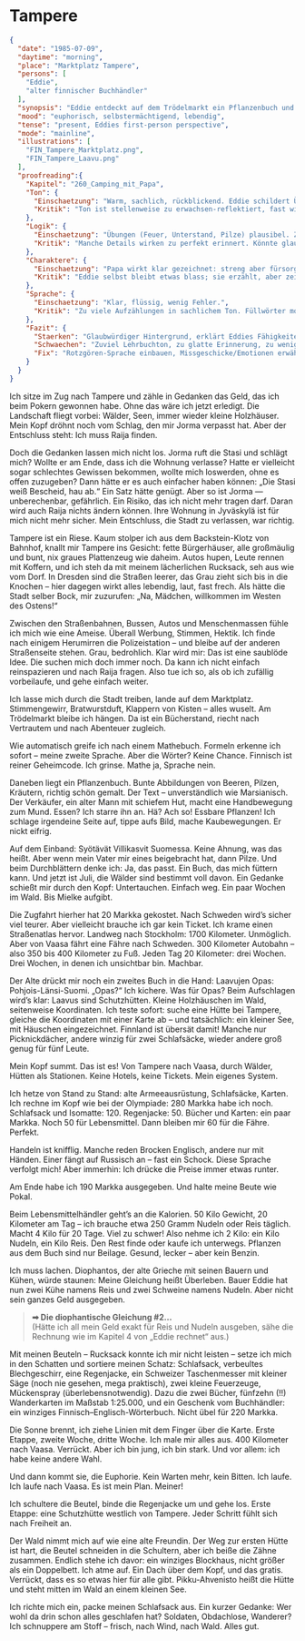 # Tampere

```json
{
  "date": "1985-07-09",
  "daytime": "morning",
  "place": "Marktplatz Tampere",
  "persons": [
    "Eddie",
    "alter finnischer Buchhändler"
  ],
  "synopsis": "Eddie entdeckt auf dem Trödelmarkt ein Pflanzenbuch und einen Laavu-Führer, entwickelt einen Plan: zu Fuß nach Vaasa, mit Hütten und Proviant. Sie kauft Ausrüstung und rechnet mit großer Euphorie ihre Route durch.",
  "mood": "euphorisch, selbstermächtigend, lebendig",
  "tense": "present, Eddies first-person perspective",
  "mode": "mainline",
  "illustrations": [
    "FIN_Tampere_Marktplatz.png",
    "FIN_Tampere_Laavu.png"
  ],
  "proofreading":{
    "Kapitel": "260_Camping_mit_Papa",
    "Ton": {
      "Einschaetzung": "Warm, sachlich, rückblickend. Eddie schildert Übungen mit Papa ernsthaft und detailliert.",
      "Kritik": "Ton ist stellenweise zu erwachsen-reflektiert, fast wie ein Lehrbuch. Rotzgörenfarbe fehlt. Es klingt mehr wie eine Anleitung als eine Erinnerung."
    },
    "Logik": {
      "Einschaetzung": "Übungen (Feuer, Unterstand, Pilze) plausibel. Zusammenhang zur Flucht nachvollziehbar.",
      "Kritik": "Manche Details wirken zu perfekt erinnert. Könnte glaubwürdiger sein, wenn Eddie sich über Fehler oder Missgeschicke lustig macht."
    },
    "Charaktere": {
      "Einschaetzung": "Papa wirkt klar gezeichnet: streng aber fürsorglich.",
      "Kritik": "Eddie selbst bleibt etwas blass; sie erzählt, aber zeigt wenig Emotion (Stolz, Frust, Trotz)."
    },
    "Sprache": {
      "Einschaetzung": "Klar, flüssig, wenig Fehler.",
      "Kritik": "Zu viele Aufzählungen in sachlichem Ton. Füllwörter moderat, könnten gestrichen werden. Kommafehler bei direkter Rede prüfen."
    },
    "Fazit": {
      "Staerken": "Glaubwürdiger Hintergrund, erklärt Eddies Fähigkeiten. Kapitel verankert die Überlebensthemen.",
      "Schwaechen": "Zuviel Lehrbuchton, zu glatte Erinnerung, zu wenig jugendliche Energie.",
      "Fix": "Rotzgören-Sprache einbauen, Missgeschicke/Emotionen erwähnen, sachliche Listen verdichten."
    }
  }
}
```

Ich sitze im Zug nach Tampere und zähle in Gedanken das Geld, das ich beim
Pokern gewonnen habe. Ohne das wäre ich jetzt erledigt. Die Landschaft fliegt
vorbei: Wälder, Seen, immer wieder kleine Holzhäuser. Mein Kopf dröhnt noch vom
Schlag, den mir Jorma verpasst hat. Aber der Entschluss steht: Ich muss Raija
finden.

Doch die Gedanken lassen mich nicht los. Jorma ruft die Stasi und schlägt mich?
Wollte er am Ende, dass ich die Wohnung verlasse? Hatte er vielleicht sogar
schlechtes Gewissen bekommen, wollte mich loswerden, ohne es offen zuzugeben?
Dann hätte er es auch einfacher haben können: „Die Stasi weiß Bescheid, hau ab.“
Ein Satz hätte genügt. Aber so ist Jorma — unberechenbar, gefährlich. Ein
Risiko, das ich nicht mehr tragen darf. Daran wird auch Raija nichts ändern
können. Ihre Wohnung in Jyväskylä ist für mich nicht mehr sicher. Mein
Entschluss, die Stadt zu verlassen, war richtig.

Tampere ist ein Riese. Kaum stolper ich aus dem Backstein-Klotz von Bahnhof,
knallt mir Tampere ins Gesicht: fette Bürgerhäuser, alle großmäulig und bunt,
nix graues Plattenzeug wie daheim. Autos hupen, Leute rennen mit Koffern, und
ich steh da mit meinem lächerlichen Rucksack, seh aus wie vom Dorf. In Dresden
sind die Straßen leerer, das Grau zieht sich bis in die Knochen – hier dagegen
wirkt alles lebendig, laut, fast frech. Als hätte die Stadt selber Bock, mir
zuzurufen: „Na, Mädchen, willkommen im Westen des Ostens!“

Zwischen den Straßenbahnen, Bussen, Autos und Menschenmassen fühle ich mich wie
eine Ameise. Überall Werbung, Stimmen, Hektik. Ich finde nach einigem Herumirren
die Polizeistation – und bleibe auf der anderen Straßenseite stehen. Grau,
bedrohlich. Klar wird mir: Das ist eine saublöde Idee. Die suchen mich doch
immer noch. Da kann ich nicht einfach reinspazieren und nach Raija fragen. Also
tue ich so, als ob ich zufällig vorbeilaufe, und gehe einfach weiter.

Ich lasse mich durch die Stadt treiben, lande auf dem Marktplatz. Stimmengewirr,
Bratwurstduft, Klappern von Kisten – alles wuselt. Am Trödelmarkt bleibe ich
hängen. Da ist ein Bücherstand, riecht nach Vertrautem und nach Abenteuer
zugleich.

Wie automatisch greife ich nach einem Mathebuch. Formeln erkenne ich sofort –
meine zweite Sprache. Aber die Wörter? Keine Chance. Finnisch ist reiner
Geheimcode. Ich grinse. Mathe ja, Sprache nein.

Daneben liegt ein Pflanzenbuch. Bunte Abbildungen von Beeren, Pilzen, Kräutern,
richtig schön gemalt. Der Text – unverständlich wie Marsianisch. Der Verkäufer,
ein alter Mann mit schiefem Hut, macht eine Handbewegung zum Mund. Essen? Ich
starre ihn an. Hä? Ach so! Essbare Pflanzen! Ich schlage irgendeine Seite auf,
tippe aufs Bild, mache Kaubewegungen. Er nickt eifrig.

Auf dem Einband: Syötävät Villikasvit Suomessa. Keine Ahnung, was das heißt.
Aber wenn mein Vater mir eines beigebracht hat, dann Pilze. Und beim
Durchblättern denke ich: Ja, das passt. Ein Buch, das mich füttern kann. Und
jetzt ist Juli, die Wälder sind bestimmt voll davon. Ein Gedanke schießt mir
durch den Kopf: Untertauchen. Einfach weg. Ein paar Wochen im Wald. Bis Mielke
aufgibt.

Die Zugfahrt hierher hat 20 Markka gekostet. Nach Schweden wird’s sicher viel
teurer. Aber vielleicht brauche ich gar kein Ticket. Ich krame einen
Straßenatlas hervor. Landweg nach Stockholm: 1700 Kilometer. Unmöglich. Aber von
Vaasa fährt eine Fähre nach Schweden. 300 Kilometer Autobahn – also 350 bis 400
Kilometer zu Fuß. Jeden Tag 20 Kilometer: drei Wochen. Drei Wochen, in denen ich
unsichtbar bin. Machbar.

Der Alte drückt mir noch ein zweites Buch in die Hand: Laavujen Opas:
Pohjois-Länsi-Suomi. „Opas?“ Ich kichere. Was für Opas? Beim Aufschlagen wird’s
klar: Laavus sind Schutzhütten. Kleine Holzhäuschen im Wald, seitenweise
Koordinaten. Ich teste sofort: suche eine Hütte bei Tampere, gleiche die
Koordinaten mit einer Karte ab – und tatsächlich: ein kleiner See, mit Häuschen
eingezeichnet. Finnland ist übersät damit! Manche nur Picknickdächer, andere
winzig für zwei Schlafsäcke, wieder andere groß genug für fünf Leute.

Mein Kopf summt. Das ist es! Von Tampere nach Vaasa, durch Wälder, Hütten als
Stationen. Keine Hotels, keine Tickets. Mein eigenes System.

Ich hetze von Stand zu Stand: alte Armeeausrüstung, Schlafsäcke, Karten. Ich
rechne im Kopf wie bei der Olympiade: 280 Markka habe ich noch. Schlafsack und
Isomatte: 120. Regenjacke: 50. Bücher und Karten: ein paar Markka. Noch 50 für
Lebensmittel. Dann bleiben mir 60 für die Fähre. Perfekt.

Handeln ist knifflig. Manche reden Brocken Englisch, andere nur mit Händen.
Einer fängt auf Russisch an – fast ein Schock. Diese Sprache verfolgt mich! Aber
immerhin: Ich drücke die Preise immer etwas runter.

Am Ende habe ich 190 Markka ausgegeben. Und halte meine Beute wie Pokal.

Beim Lebensmittelhändler geht’s an die Kalorien. 50 Kilo Gewicht, 20 Kilometer
am Tag – ich brauche etwa 250 Gramm Nudeln oder Reis täglich. Macht 4 Kilo für
20 Tage. Viel zu schwer! Also nehme ich 2 Kilo: ein Kilo Nudeln, ein Kilo Reis.
Den Rest finde oder kaufe ich unterwegs. Pflanzen aus dem Buch sind nur Beilage.
Gesund, lecker – aber kein Benzin.

Ich muss lachen. Diophantos, der alte Grieche mit seinen Bauern und Kühen, würde
staunen: Meine Gleichung heißt Überleben. Bauer Eddie hat nun zwei Kühe namens
Reis und zwei Schweine namens Nudeln. Aber nicht sein ganzes Geld ausgegeben.

> **➡ Die diophantische Gleichung #2…**\
> (Hätte ich all mein Geld exakt für Reis und Nudeln ausgeben, sähe die Rechnung wie im Kapitel 4 von „Eddie rechnet“ aus.)

Mit meinen Beuteln – Rucksack konnte ich mir nicht leisten – setze ich mich in
den Schatten und sortiere meinen Schatz: Schlafsack, verbeultes Blechgeschirr,
eine Regenjacke, ein Schweizer Taschenmesser mit kleiner Säge (noch nie gesehen,
mega praktisch), zwei kleine Feuerzeuge, Mückenspray (überlebensnotwendig). Dazu
die zwei Bücher, fünfzehn (!!) Wanderkarten im Maßstab 1:25.000, und ein
Geschenk vom Buchhändler: ein winziges Finnisch–Englisch-Wörterbuch. Nicht übel
für 220 Markka.

Die Sonne brennt, ich ziehe Linien mit dem Finger über die Karte. Erste Etappe,
zweite Woche, dritte Woche. Ich male mir alles aus. 400 Kilometer nach Vaasa.
Verrückt. Aber ich bin jung, ich bin stark. Und vor allem: ich habe keine andere
Wahl.

Und dann kommt sie, die Euphorie. Kein Warten mehr, kein Bitten. Ich laufe. Ich
laufe nach Vaasa. Es ist mein Plan. Meiner!

Ich schultere die Beutel, binde die Regenjacke um und gehe los. Erste Etappe:
eine Schutzhütte westlich von Tampere. Jeder Schritt fühlt sich nach Freiheit
an.

Der Wald nimmt mich auf wie eine alte Freundin. Der Weg zur ersten Hütte ist
hart, die Beutel schneiden in die Schultern, aber ich beiße die Zähne zusammen.
Endlich stehe ich davor: ein winziges Blockhaus, nicht größer als ein
Doppelbett. Ich atme auf. Ein Dach über dem Kopf, und das gratis. Verrückt, dass
es so etwas hier für alle gibt. Pikku-Ahvenisto heißt die Hütte und steht mitten
im Wald an einem kleinen See.

Ich richte mich ein, packe meinen Schlafsack aus. Ein kurzer Gedanke: Wer wohl
da drin schon alles geschlafen hat? Soldaten, Obdachlose, Wanderer? Ich
schnuppere am Stoff – frisch, nach Wind, nach Wald. Alles gut.
